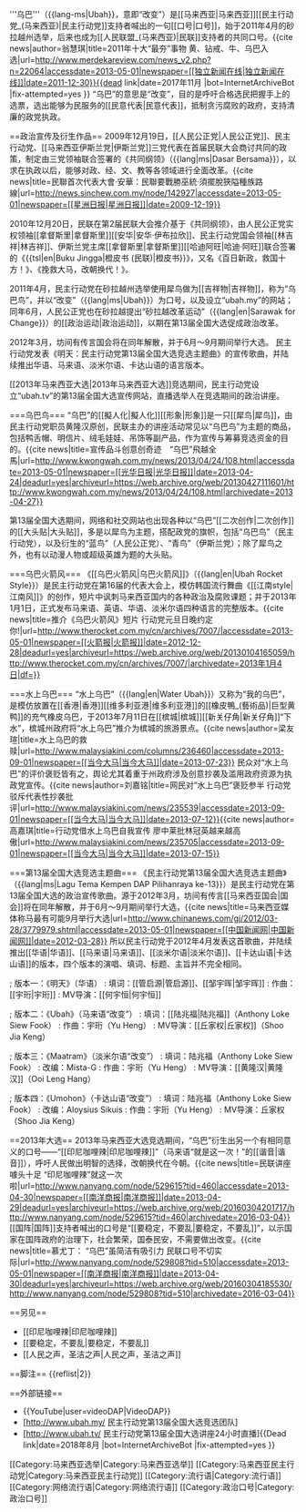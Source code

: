 

'''乌巴'''（{{lang-ms|Ubah}}，意即“改变”）是[[马来西亚|马来西亚]][[民主行动党_(马来西亚)|民主行动党]]支持者喊出的一句[[口号|口号]]，始于2011年4月的砂拉越州选举，后来也成为[[人民联盟_(马来西亚)|民联]]支持者的共同口号。<ref name=merdeka>{{cite news|author=翁慧琪|title=2011年十大“最夯”事物 黄、钻戒、牛、乌巴入选|url=http://www.merdekareview.com/news_v2.php?n=22064|accessdate=2013-05-01|newspaper=[[独立新闻在线|独立新闻在线]]|date=2011-12-30}}{{dead link|date=2017年11月 |bot=InternetArchiveBot |fix-attempted=yes }}</ref> “乌巴”的意思是“改变”，目的是呼吁合格选民把握手上的选票，选出能够为民服务的[[民意代表|民意代表]]，抵制贪污腐败的政府，支持清廉的政党执政。

==政治宣传及衍生作品==
2009年12月19日，[[人民公正党|人民公正党]]、民主行动党、[[马来西亚伊斯兰党|伊斯兰党]]三党代表在首届民联大会商讨共同的政策，制定由三党领袖联合签署的《共同纲领》（{{lang|ms|Dasar Bersama}}），以求在执政以后，能够对政、经、文、教等各领域进行全面改革。<ref>{{cite news|title=民聯首次代表大會‧安華：民聯要戰勝巫統‧須擺脫狹隘種族路線|url=http://news.sinchew.com.my/node/142927|accessdate=2013-05-01|newspaper=[[星洲日报|星洲日报]]|date=2009-12-19}}</ref> 

2010年12月20日，民联在第2届民联大会推介基于《共同纲领》，由人民公正党实权领袖[[拿督斯里|拿督斯里]][[安华|安华·伊布拉欣]]、民主行动党国会领袖[[林吉祥|林吉祥]]、伊斯兰党主席[[拿督斯里|拿督斯里]][[哈迪阿旺|哈迪·阿旺]]联合签署的《{{tsl|en|Buku Jingga|橙皮书 (民联)|橙皮书}}》，又名《百日新政，救国十方！》、《挽救大马，改朝换代！》。

2011年4月，民主行动党在砂拉越州选举使用犀鸟做为[[吉祥物|吉祥物]]，称为“乌巴鸟”，并以“改变”（{{lang|ms|Ubah}}）为口号，以及设立“ubah.my”的网站；<ref name=merdeka /> 同年6月，人民公正党也在砂拉越提出“砂拉越改革运动”（{{lang|en|Sarawak for Change}}）的[[政治运动|政治运动]]，以期在第13届全国大选促成政治改革。

2012年3月，坊间有传言国会将在同年解散，并于6月～9月期间举行大选。<ref name=lagu /> 民主行动党发表《明天：民主行动党第13届全国大选竞选主题曲》的宣传歌曲，并陆续推出华语、马来语、淡米尔语、卡达山语的语言版本。

[[2013年马来西亚大选|2013年马来西亚大选]]竞选期间，民主行动党设立“ubah.tv”的第13届全国大选宣传网站，直播选举人在竞选期间的政治讲座。

===乌巴鸟===
“乌巴”的[[擬人化|擬人化]][[形象|形象]]是一只[[犀鸟|犀鸟]]，由民主行动党职员黄隆汉原创，民联主办的讲座活动常见以“乌巴鸟”为主题的商品，包括鸭舌帽、明信片、绒毛娃娃、吊饰等副产品，作为宣传与筹募竞选资金的目的。<ref name=guanghua>{{cite news|title=宣传品斗创意创奇迹　“乌巴”飛越全馬|url=http://www.kwongwah.com.my/news/2013/04/24/108.html|accessdate=2013-05-01|newspaper=[[光华日报|光华日报]]|date=2013-04-24|deadurl=yes|archiveurl=https://web.archive.org/web/20130427111601/http://www.kwongwah.com.my/news/2013/04/24/108.html|archivedate=2013-04-27}}</ref> 

第13届全国大选期间，网络和社交网站也出现各种以“乌巴”[[二次创作|二次创作]]的[[大头贴|大头贴]]，多是以犀鸟为主题，搭配政党的旗帜，包括“乌巴鸟”（民主行动党），以及衍生的“蓝鸟”（人民公正党）、“青鸟”（伊斯兰党）；除了犀鸟之外，也有以动漫人物或超级英雄为题的大头贴。<ref name=guanghua />

===乌巴火箭风===
《[[乌巴火箭风|乌巴火箭风]]》（{{lang|en|Ubah Rocket Style}}）是民主行动党在第16届的代表大会上，模仿韩国流行舞曲《[[江南style|江南风]]》的创作，短片中讽刺马来西亚国内的各种政治及腐败课题；并于2013年1月1日，正式发布马来语、英语、华语、淡米尔语四种语言的完整版本。<ref>{{cite news|title=推介《乌巴火箭风》短片 行动党元旦日晚约定你!|url=http://www.therocket.com.my/cn/archives/7007/|accessdate=2013-05-01|newspaper=[[火箭报|火箭报]]|date=2012-12-28|deadurl=yes|archiveurl=https://web.archive.org/web/20130104165059/http://www.therocket.com.my/cn/archives/7007/|archivedate=2013年1月4日|df=}}</ref>

===水上乌巴===
“水上乌巴”（{{lang|en|Water Ubah}}）又称为“我的乌巴”，是模仿放置在[[香港|香港]][[维多利亚港|维多利亚港]]的[[橡皮鴨_(藝術品)|巨型黄鸭]]的充气橡皮乌巴，于2013年7月11日在[[槟城|槟城]][[新关仔角|新关仔角]]“下水”，槟城州政府将“水上乌巴”推介为槟城的旅游景点。<ref>{{cite news|author=梁友瑄|title=水上乌巴的救赎|url=http://www.malaysiakini.com/columns/236460|accessdate=2013-09-01|newspaper=[[当今大马|当今大马]]|date=2013-07-23}}</ref> 民众对“水上乌巴”的评价褒贬皆有之，舆论尤其着重于州政府涉及创意抄袭及滥用政府资源为执政党宣传。<ref>{{cite news|author=刘嘉铭|title=网民对“水上乌巴”褒贬参半 行动党驳斥代表性抄袭批评|url=http://www.malaysiakini.com/news/235539|accessdate=2013-09-01|newspaper=[[当今大马|当今大马]]|date=2013-07-12}}</ref><ref>{{cite news|author=高嘉琪|title=行动党借水上乌巴自我宣传 廖中莱批林冠英越来越高傲|url=http://www.malaysiakini.com/news/235705|accessdate=2013-09-01|newspaper=[[当今大马|当今大马]]|date=2013-07-15}}</ref>

===第13届全国大选竞选主题曲===
《民主行动党第13届全国大选竞选主题曲》（{{lang|ms|Lagu Tema Kempen DAP Pilihanraya ke-13}}）是民主行动党在第13届全国大选的政治宣传歌曲。源于2012年3月，坊间有传言[[马来西亚国会|国会]]将在同年解散，并于6月～9月期间举行大选，<ref name=lagu>{{cite news|title=马来西亚媒体称马最有可能9月举行大选|url=http://www.chinanews.com/gj/2012/03-28/3779979.shtml|accessdate=2013-05-01|newspaper=[[中国新闻网|中国新闻网]]|date=2012-03-28}}</ref> 所以民主行动党于2012年4月发表这首歌曲，并陆续推出[[华语|华语]]、[[马来语|马来语]]、[[淡米尔语|淡米尔语]]、[[卡达山语|卡达山语]]的版本，四个版本的演唱、填词、标题、主旨并不完全相同。

; 版本一：《明天》（华语）
: 填词：[[管启源|管启源]]、[[邹宇晖|邹宇晖]]
: 作曲：[[宇珩|宇珩]]
: MV导演：[[何宇恒|何宇恒]]

; 版本二：《Ubah》（马来语“改变”）
: 填词：[[陆兆福|陆兆福]]（Anthony Loke Siew Fook）
: 作曲：宇珩（Yu Heng）
: MV导演：[[丘家权|丘家权]]（Shoo Jia Keng）

; 版本三：《Maatram》（淡米尔语“改变”）
: 填词：陆兆福（Anthony Loke Siew Fook）
: 改编：Mista-G
: 作曲：宇珩（Yu Heng）
: MV导演：[[黄隆汉|黄隆汉]]（Ooi Leng Hang）

; 版本四：《Umohon》（卡达山语“改变”）
: 填词：陆兆福（Anthony Loke Siew Fook）
: 改编：Aloysius Sikuis
: 作曲：宇珩（Yu Heng）
: MV导演：丘家权（Shoo Jia Keng）

==2013年大选==
2013年马来西亚大选竞选期间，“乌巴”衍生出另一个有相同意义的口号——“[[印尼咖哩辣|印尼咖哩辣]]”（马来语“就是这一次！”的[[谐音|谐音]]），呼吁人民做出明智的选择，改朝换代在今朝。<ref>{{cite news|title=民联讲座噱头十足 “印尼咖哩辣”就这一次啦|url=http://www.nanyang.com/node/529615?tid=460|accessdate=2013-04-30|newspaper=[[南洋商报|南洋商报]]|date=2013-04-29|deadurl=yes|archiveurl=https://web.archive.org/web/20160304201717/http://www.nanyang.com/node/529615?tid=460|archivedate=2016-03-04}}</ref> [[国阵|国阵]]支持者喊出的口号是“[[要稳定，不要乱|要稳定，不要乱]]”，以示国家在国阵政府的治理下，社会繁荣，国泰民安，不需要做出改变。<ref>{{cite news|title=慕尤丁： “乌巴”虽简洁有吸引力 民联口号不切实际|url=http://www.nanyang.com/node/529808?tid=510|accessdate=2013-05-01|newspaper=[[南洋商报|南洋商报]]|date=2013-04-30|deadurl=yes|archiveurl=https://web.archive.org/web/20160304185530/http://www.nanyang.com/node/529808?tid=510|archivedate=2016-03-04}}</ref>

==另见==
* [[印尼咖哩辣|印尼咖哩辣]]
* [[要稳定，不要乱|要稳定，不要乱]]
* [[人民之声，圣洁之声|人民之声，圣洁之声]]

==脚注==
{{reflist|2}}

==外部链接==
* {{YouTube|user=videoDAP|VideoDAP}}
* [http://www.ubah.my/ 民主行动党第13届全国大选竞选团队]
* [http://www.ubah.tv/ 民主行动党第13届全国大选讲座24小时直播]{{Dead link|date=2018年8月 |bot=InternetArchiveBot |fix-attempted=yes }}

[[Category:马来西亚选举|Category:马来西亚选举]]
[[Category:马来西亚民主行动党|Category:马来西亚民主行动党]]
[[Category:流行语|Category:流行语]]
[[Category:网络流行语|Category:网络流行语]]
[[Category:政治口号|Category:政治口号]]